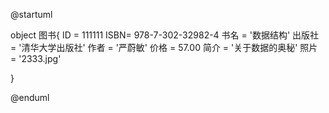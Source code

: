 @startuml

object 图书{
    ID = 111111
    ISBN= 978-7-302-32982-4
    书名 = '数据结构'
    出版社 = '清华大学出版社'
    作者 = '严蔚敏'
    价格 = 57.00
    简介 = '关于数据的奥秘'
    照片 = '2333.jpg'

 }

@enduml